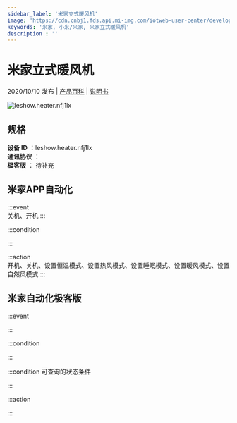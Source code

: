 ```yaml
---
sidebar_label: '米家立式暖风机'
image: 'https://cdn.cnbj1.fds.api.mi-img.com/iotweb-user-center/developer_1679047725853W6BT3OVW.png?GalaxyAccessKeyId=AKVGLQWBOVIRQ3XLEW&Expires=9223372036854775807&Signature=R6aAAbL5bGKBxnBWNSCaRrythSA='
keywords: '米家, 小米/米家, 米家立式暖风机'
description : ''
---
```

# 米家立式暖风机

2020/10/10 发布 | [产品百科](https://home.mi.com/webapp/content/baike/product/index.html?model=leshow.heater.nfj1lx/) | [说明书](https://home.mi.com/views/introduction.html?model=leshow.heater.nfj1lx&region=cn)

![leshow.heater.nfj1lx](https://cdn.cnbj1.fds.api.mi-img.com/iotweb-user-center/developer_1679047725853W6BT3OVW.png?GalaxyAccessKeyId=AKVGLQWBOVIRQ3XLEW&Expires=9223372036854775807&Signature=R6aAAbL5bGKBxnBWNSCaRrythSA=)

## 规格  
> 
**设备 ID** ：leshow.heater.nfj1lx  
**通讯协议** ：  
**极客版**  ： 待补充 


## 米家APP自动化  

:::event  
关机、开机
:::

:::condition  

:::

:::action   
开机、关机、设置恒温模式、设置热风模式、设置睡眠模式、设置暖风模式、设置自然风模式
:::

## 米家自动化极客版  

:::event  

:::

:::condition  

:::

:::condition 可查询的状态条件  

:::

:::action  

:::

        
